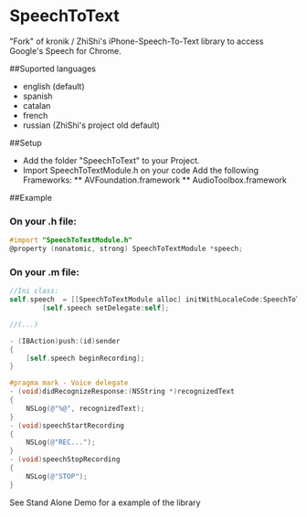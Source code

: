 SpeechToText
============

"Fork" of kronik / ZhiShi's iPhone-Speech-To-Text library to access Google's Speech for Chrome. 

##Suported languages
* english (default)
* spanish
* catalan
* french
* russian (ZhiShi's project old default)

##Setup
* Add the folder "SpeechToText" to your Project.
* Import SpeechToTextModule.h on your code
Add the following Frameworks:
** AVFoundation.framework
** AudioToolbox.framework

##Example

### On your .h file:
```objective-c
#import "SpeechToTextModule.h"
@property (nonatomic, strong) SpeechToTextModule *speech;
```

### On your .m file:
```objective-c
//Ini class:
self.speech  = [[SpeechToTextModule alloc] initWithLocaleCode:SpeechToTextLocaleSpanish];
        [self.speech setDelegate:self];

//(...)

- (IBAction)push:(id)sender
{
    [self.speech beginRecording];
}

#pragma mark - Voice delegate
- (void)didRecognizeResponse:(NSString *)recognizedText
{
    NSLog(@"%@", recognizedText);
}
- (void)speechStartRecording
{
    NSLog(@"REC...");
}
- (void)speechStopRecording
{
    NSLog(@"STOP");
}
```

See Stand Alone Demo for a example of the library